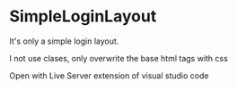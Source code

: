 # SimpleLoginLayout

It's only a simple login layout.

I not use clases, only overwrite the base html tags with css

Open with Live Server extension of visual studio code
